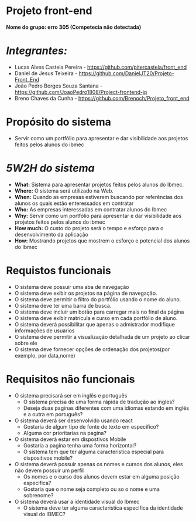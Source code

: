 # Projeto front-end

**Nome do grupo: erro 305 (Competecia não detectada)**
 # ***Integrantes:***
- Lucas Alves Castela Pereira - https://github.com/pitercastela/front_end
- Daniel de Jesus Teixeira - https://github.com/DanielJT20/Projeto-Front_End
- João Pedro Borges Souza Santana - https://github.com/JoaoPedro1808/Project-frontend-jp
- Breno Chaves da Cunha - https://github.com/Brenoch/Projeto_front_end


# **Propósito do sistema**

- Servir como um portfólio para apresentar e dar visibilidade aos projetos feitos pelos alunos do ibmec

# *5W2H do sistema*

- **What:** Sistema para apresentar projetos feitos pelos alunos do Ibmec.
- **Where:** O sistema será utilizado na Web.
- **When:** Quando as empresas estiverem buscando por referências dos alunos os quais estão enteressados em contratar
- **Who:** As empresas interessadas em contratar alunos do Ibmec
- **Why:** Servir como um portfólio para apresentar e dar visibilidade aos projetos feitos pelos alunos do ibmec
- **How much:** O custo do projeto será o tempo e esforço para o desenvolvimento da aplicação
- **How:** Mostrando projetos que mostrem o esforço e potencial dos alunos do Ibmec

#  **Requistos funcionais**

- O sistema deve possuir uma aba de navegação
- O sistema deve exibir os projetos na página de navegação.
- O sistema deve permitir o filtro do portfólio usando o nome do aluno.
- O sistema deve ter uma barra de busca.
- O sistema deve incluir um botão para carregar mais no final da página
- O sistema deve exibir matrícula e curso em cada portfólio de aluno.
- O sistema deverá possibilitar que apenas o admistrador modifique informações de usuarios
- O sistema deve permitir a visualização detalhada de um projeto ao clicar sobre ele
- O sistema deve fornecer opções de ordenação dos projetos(por exemplo, por data,nome)


#  **Requisitos não funcionais**
- O sistema precisará ser em inglês e português
   - O sistema precisa de uma forma rápida de tradução ao ingles?
   - Deseja duas paginas diferentes com uma idiomas estando em inglês e a outra em português?
- O sistema deverá ser desenvolvido usando react
   - Gostaria de algum tipo de fonte de texto em especifico?
   - Alguma cor prioritarias na pagina?
- O sistema deverá estar em dispostivos Mobile
   - Gostaria a pagina tenha uma forma horizontal?
   - O sistema tem que ter alguma caracteristica especial para dispositivos mobile?
- O sistema deverá possuir apenas os nomes e cursos dos alunos, eles não devem possuir um perfil
   - Os nomes e o curso dos alunos devem estar em alguma posição especifica?
   - Gostaria que o nome seja completo ou so o nome e uma sobrenome?
- O sistema deverá usar a identidade visual do Ibmec
   - O sistema deve ter alguma caracteristica especifica da identidade visual do IBMEC?


